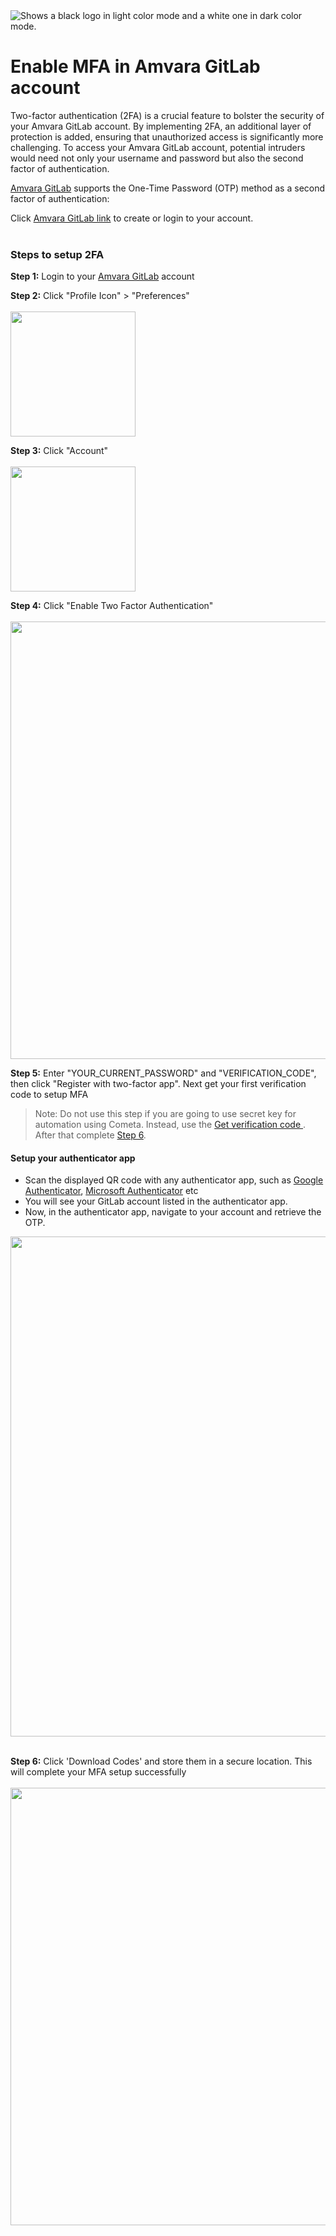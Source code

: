 <picture>
  <source media="(prefers-color-scheme: dark)" srcset="https://raw.githubusercontent.com/cometa-rocks/cometa_documentation/main/img/logos/COMETAROCKS_LogoEslog_Y_W.png">
  <source media="(prefers-color-scheme: light)" srcset="https://raw.githubusercontent.com/cometa-rocks/cometa_documentation/main/img/logos/COMETAROCKS_LogoEslog_Y_B.png">
  <img alt="Shows a black logo in light color mode and a white one in dark color mode." src="https://user-images.githubusercontent.com/25423296/163456779-a8556205-d0a5-45e2-ac17-42d089e3c3f8.png">
</picture>

# Enable MFA in Amvara GitLab account

Two-factor authentication (2FA) is a crucial feature to bolster the security of your Amvara GitLab account. By implementing 2FA, an additional layer of protection is added, ensuring that unauthorized access is significantly more challenging. To access your Amvara GitLab account, potential intruders would need not only your username and password but also the second factor of authentication.

[Amvara GitLab](https://git.amvara.de/) supports the One-Time Password (OTP) method as a second factor of authentication:

Click [Amvara GitLab link](https://git.amvara.de/) to create or login to your account.
<br>
<br>

### Steps to setup 2FA 

**Step 1:** Login to your [Amvara GitLab](https://git.amvara.de/) account 

**Step 2:** Click "Profile Icon" > "Preferences" <br>
<br><img src="
https://raw.githubusercontent.com/cometa-rocks/cometa_documentation/main/img/mfa_screens/preferences.jpg" width="200px"/> <br>

**Step 3:** Click "Account" <br>
<br><img src="https://raw.githubusercontent.com/cometa-rocks/cometa_documentation/main/img/mfa_screens/AccountButton.jpg" width="200px"/><br>

**Step 4:** Click "Enable Two Factor Authentication" <br>
<br><img src="https://raw.githubusercontent.com/cometa-rocks/cometa_documentation/main/img/mfa_screens/EnableMFA.jpg" width="700px"/><br>

**Step 5:** Enter "YOUR_CURRENT_PASSWORD" and "VERIFICATION_CODE", then click "Register with two-factor app". Next get your first verification code to setup MFA <br>
    
> Note: Do not use this step if you are going to use secret key for automation using Cometa. Instead, use the <a target="_blank" href="https://github.com/cometa-rocks/cometa_documentation/blob/test/MFA_Authentication_using_cometa.md#:~:text=Get%20verification%20code"> Get verification code </a>. After that complete [Step 6](#STEP-6).
    
#### Setup your authenticator app

* Scan the displayed QR code with any authenticator app, such as [Google Authenticator](https://play.google.com/store/apps/details?id=com.google.android.apps.authenticator2), [Microsoft Authenticator](https://play.google.com/store/apps/details?id=com.azure.authenticator) etc<br>
* You will see your GitLab account listed in the authenticator app.<br>
* Now, in the authenticator app, navigate to your account and retrieve the OTP. <br>

<img src="https://raw.githubusercontent.com/cometa-rocks/cometa_documentation/main/img/mfa_screens/CodeSetup.jpg" width="800px"/>
<br>
<br>

**Step 6:**<a id="STEP-6"><a> Click 'Download Codes' and store them in a secure location. This will complete your MFA setup successfully<br>
<br><img src="https://raw.githubusercontent.com/cometa-rocks/cometa_documentation/main/img/mfa_screens/CodesScreen.jpg" width="700px"/><br>
